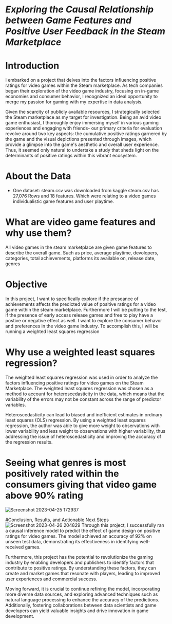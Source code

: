 # _Exploring the Causal Relationship between Game Features and Positive User Feedback in the Steam Marketplace_
# Introduction
I embarked on a project that delves into the factors influencing positive ratings for video games within the Steam marketplace. As tech companies began their exploration of the video game industry, focusing on in-game economies and consumer behavior, I recognized an ideal opportunity to merge my passion for gaming with my expertise in data analysis.

Given the scarcity of publicly available resources, I strategically selected the Steam marketplace as my target for investigation. Being an avid video game enthusiast, I thoroughly enjoy immersing myself in various gaming experiences and engaging with friends- our primary criteria for evaluation revolve around two key aspects: the cumulative positive ratings garnered by the game and the visual depictions presented through images, which provide a glimpse into the game's aesthetic and overall user experience. Thus, it seemed only natural to undertake a study that sheds light on the determinants of positive ratings within this vibrant ecosystem.

# About the Data 
* One dataset: steam.csv was downloaded from kaggle
steam.csv has 27,076 Rows and 18 features. Which were relating to a video games individualistic game features and user playtime.

# What are video game features and why use them?
All video games in the steam marketplace are given game features to describe the overall game. Such as price, average playtime, devolopers, categories, total achievements, platforms its available on, release date, genres  

# Objective 
In this project, I want to specifically explore if the preseance of achievements affects the predicted value of positive ratings for a video game within the steam marketplace. Furthermore I will be putting to the test, if the presence of early access release games and free to play have a postive or negative effect as well. I want to explore the consumer behavor and preferences in the video game industry. To accomplish this, I will be running a weighted least squares regression

# Why use a weighted least squares regression?
The weighted least squares regression was used in order to analyze the factors influencing positive ratings for video games on the Steam Marketplace. The weighted least squares regression was chosen as a method to account for heteroscedasticity in the data, which means that the variability of the errors may not be constant across the range of predictor variables.

Heteroscedasticity can lead to biased and inefficient estimates in ordinary least squares (OLS) regression. By using a weighted least squares regression, the author was able to give more weight to observations with lower variability and less weight to observations with higher variability, thus addressing the issue of heteroscedasticity and improving the accuracy of the regression results.

# Seeing what genres is most positively rated within the consumers giving that video game above 90% rating
![Screenshot 2023-04-25 172937](https://github.com/timothytoth/steam_goated_dataset/assets/120987606/da5bee67-200f-4608-a6f2-81c737f13557)

#Conclusion, Results, and Actionable Next Steps
![Screenshot 2023-04-26 204829](https://github.com/timothytoth/steam_goated_dataset/assets/120987606/cc33d0d5-2752-454e-a822-ff699341b30b)
Through this project, I successfully ran a causal inference model to predict the effect of game design on positive ratings for video games. The model achieved an accuracy of 92% on unseen test data, demonstrating its effectiveness in identifying well-received games.

Furthermore, this project has the potential to revolutionize the gaming industry by enabling developers and publishers to identify factors that contribute to positive ratings. By understanding these factors, they can create and market games that resonate with players, leading to improved user experiences and commercial success.

Moving forward, it is crucial to continue refining the model, incorporating more diverse data sources, and exploring advanced techniques such as natural language processing to enhance the accuracy of the predictions. Additionally, fostering collaborations between data scientists and game developers can yield valuable insights and drive innovation in game development.



